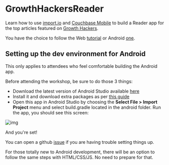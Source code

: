 # GrowthHackersReader

Learn how to use [import.io](http://import.io) and [Couchbase Mobile](http://developer.couchbase.com/mobile/) to build a Reader app for the top articles featured on [Growth Hackers](http://growthhackers.com).

You have the choice to follow the Web [tutorial](https://github.com/jamiltz/GrowthHackersReader/tree/master/web) or Android [one](https://github.com/jamiltz/GrowthHackersReader/tree/master/android).

## Setting up the dev environment for Android

This only applies to attendees who feel comfortable building the Android app. 

Before attending the workshop, be sure to do those 3 things:

* Download the latest version of Android Studio available [here](http://developer.android.com/sdk/index.html)
* Install it and download extra packages as per [this guide](http://developer.android.com/sdk/installing/index.html?pkg=studio)
* Open this app in Android Studio by choosing the **Select File > Import Project** menu and select build.gradle located in the android folder. Run the app, you should see this screen:

![img](http://f.cl.ly/items/3A0b3w440a2H3w1V3k34/Screen%20Shot%202015-03-16%20at%2016.49.49.png)

And you're set!

You can open a github [issue](https://github.com/jamiltz/GrowthHackersReader/issues) if you are having trouble setting things up.

For those totally new to Android development, there will be an option to follow the same steps with HTML/CSS/JS. No need to prepare for that.
